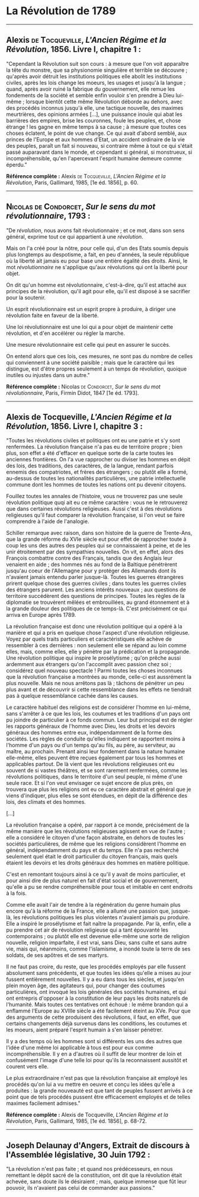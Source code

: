 # La Révolution de 1789

---

## Alexis <span style="font-variant: small-caps;">de Tocqueville</span>, *L'Ancien Régime et la Révolution*, 1856. Livre I, chapitre 1 :

"Cependant la Révolution suit son cours : à mesure que l'on voit apparaître la tête du monstre, que sa physionomie singulière et terrible se découvre ; qu'après avoir détruit les institutions politiques elle abolit les institutions civiles, après les lois change les moeurs, les usages et jusqu'à la langue ; quand, après avoir ruiné la fabrique du gouvernement, elle remue les fondements de la société et semble enfin vouloir s'en prendre à Dieu lui-même ; lorsque bientôt cette même Révolution déborde au dehors, avec des procédés inconnus jusqu'à elle, une tactique nouvelle, des maximes meurtrières, des opinions armées [...], une puissance inouïe qui abat les barrières des empires, brise les couronnes, foule les peuples, et, chose étrange ! les gagne en même temps à sa cause ; à mesure que toutes ces choses éclatent, le point de vue change. Ce qui avait d'abord semblé, aux princes de l'Europe et aux hommes d'Etat, un accident ordinaire de la vie des peuples, paraît un fait si nouveau, si contraire même à tout ce qui s'était passé auparavant dans le monde, et cependant si général, si monstrueux, si incompréhensible, qu'en l'apercevant l'esprit humaine demeure comme éperdu."

**Référence complète :** Alexis <span style="font-variant: small-caps;">de Tocqueville</span>, *L'Ancien Régime et la Révolution*, Paris, Gallimard, 1985, [1e éd. 1856], p. 60.

---

## <span style="font-variant: small-caps;">Nicolas de Condorcet</span>, *Sur le sens du mot révolutionnaire*, 1793 :

"De *révolution*, nous avons fait révolutionnaire ; et ce mot, dans son sens général, exprime tout ce qui appartient à une *révolution*.

Mais on l'a créé pour la nôtre, pour celle qui, d'un des Etats soumis depuis plus longtemps au despotisme, a fait, en peu d'années, la seule république où la liberté ait jamais eu pour base une entière égalité des droits. Ainsi, le mot *révolutionnaire* ne s'applique qu'aux révolutions qui ont la liberté pour objet.

On dit qu'un homme est révolutionnaire, c'est-à-dire, qu'il est attaché aux principes de la révolution, qu'il agit pour elle, qu'il est disposé à se sacrifier pour la soutenir.

Un esprit révolutionnaire est un esprit propre à produire, à diriger une révolution faite en faveur de la liberté.

Une loi révolutionnaire est une loi qui a pour objet de maintenir cette révolution, et d'en accélérer ou régler la marche.

Une mesure révolutionnaire est celle qui peut en assurer le succès.

On entend alors que ces lois, ces mesures, ne sont pas du nombre de celles qui conviennent à une société paisible ; mais que le caractère qui les distingue, est d'être propres seulement à un temps de révolution, quoique inutiles ou injustes dans un autre."

**Référence complète :** Nicolas <span style="font-variant: small-caps;">de Condorcet</span>, *Sur le sens du mot révolutionnaire*, Paris, Firmin Didot, 1847 [1e éd. 1793].

---

## Alexis de Tocqueville, *L'Ancien Régime et la Révolution*, 1856. Livre I, chapitre 3 :

"Toutes les révolutions civiles et politiques ont eu une patrie et s'y sont renfermées. La révolution française n'a pas eu de territoire propre ; bien plus, son effet a été d'effacer en quelque sorte de la carte toutes les anciennes frontières. On l'a vue rapprocher ou diviser les hommes en dépit des lois, des traditions, des caractères, de la langue, rendant parfois ennemis des compatriotes, et frères des étrangers ; ou plutôt elle a formé, au-dessus de toutes les nationalités particulières, une patrie intellectuelle commune dont les hommes de toutes les nations ont pu devenir citoyens.

Fouillez toutes les annales de l'histoire, vous ne trouverez pas une seule révolution politique quqi ait eu ce même caractère : vous ne le retrouverez que dans certaines révolutions religieuses. Aussi c'est à des révolutions religieuses qu'il faut comparer la révolution française, si l'on veut se faire comprendre à l'aide de l'analogie.

Schiller remarque avec raison, dans son histoire de la guerre de Trente-Ans, que la grande réforme du XVIe siècle eut pour effet de rapprocher toute à coup les uns des autres des peuples qui se connaissaient à peine, et de les unir étroitement par des sympathies nouvelles. On vit, en effet, alors des François combattre contre des Français, tandis que des Anglais leur venaient en aide ; des hommes nés au fond de la Baltique pénétrèrent jusqu'au coeur de l'Allemagne pour y protéger des Allemands dont ils n'avaient jamais entendu parler jusque-là. Toutes les guerres étrangères prirent quelque chose des guerres civiles ; dans toutes les guerres civiles des étrangers parurent. Les anciens intérêts nouveaux ; aux questions de territoire succédèrent des questions de principes. Toutes les règles de la diplomatie se trouvèrent mêlées et embrouillées, au grand étonnement et à la grande douleur des politiques de ce temps-là. C'est précisément ce qui arriva en Europe après 1789.

La révolution française est donc une révolution politique qui a opéré à la manière et qui a pris en quelque chose l'aspect d'une révolution religieuse. Voyez par quels traits particuliers et caractéristiques elle achève de ressembler à ces dernières : non seulement elle se répand au loin comme elles, mais, comme elles, elle y pénètre par la prédication et la propagande. Une révolution politique qui inspire le prosélytisme ; qu'on prêche aussi ardemment aux étrangers qu'on l'accomplit avec passion chez soi ; considérez quel nouveau spectacle ! Parmi toutes les choses inconnues que la révolution française a montrées au monde, celle-ci est aussrément la plus nouvelle. Mais ne nous arrêtons pas là ; tâchons de pénétrer un peu plus avant et de découvrir si cette ressemblance dans les effets ne tiendrait pas à quelque ressemblance cachée dans les causes.

Le caractère habituel des religions est de considérer l'homme en lui-même, sans s'arrêter à ce que les lois, les coutumes et les traditions d'un pays ont pu joindre de particulier à ce fonds commun. Leur but principal est de régler les rapports généraux de l'homme avec Dieu, les droits et les devoirs généraux des hommes entre eux, indépendamment de la forme des sociétés. Les règles de conduite qu'elles indiquent se rapportent moins à l'homme d'un pays ou d'un temps qu'au fils, au père, au serviteur, au maître, au prochain. Prenant ainsi leur fondement dans la nature humaine elle-même, elles peuvent être reçues également par tous les hommes et applicables partout. De là vient que les révolutions religieuses ont eu souvent de si vastes théâtres, et se sont rarement renfermées, comme les révolutions politiques, dans le territoire d'un seul peuple, ni même d'une seule race. Et si l'on veut envisager ce sujet encore de plus près, on trouvera que plus les religions ont eu ce caractère abstrait et général que je viens d'indiquer, plus elles se sont étendues, en dépit de la différence des lois, des climats et des hommes.

[...]

La révolution française a opéré, par rapport à ce monde, précisément de la même manière que les révolutions religieuses agissent en vue de l'autre ; elle a considéré le citoyen d'une façon abstraite, en dehors de toutes les sociétés particulières, de même que les religions considèrent l'homme en général, indépendamment du pays et du temps. Elle n'a pas recherché seulement quel était le droit particulier du citoyen français, mais quels étaient les devoirs et les droits généraux des hommes en matière politique.

C'est en remontant toujours ainsi à ce qu'il y avait de moins particulier, et pour ainsi dire de plus naturel en fait d'état social et de gouvernement, qu'elle a pu se rendre compréhensible pour tous et imitable en cent endroits à la fois.

Comme elle avait l'air de tendre à la régénération du genre humain plus encore qu'à la réforme de la France, elle a allumé une passion que, jusque-là, les révolutions politiques les plus violentes n'avaient jamais pu produire. Elle a inspiré le prosélytisme et fait naître la propagande. Par là, enfin, elle a pu prendre cet air de révolution religieuse qui a tant épouvanté les contemporains ; ou plutôt elle est devenue elle-même une sorte de religion nouvelle, religion imparfaite, il est vrai, sans Dieu, sans culte et sans autre vie, mais qui, néanmoins, comme l'islamisme, a inondé toute la terre de ses soldats, de ses apôtres et de ses martyrs.

Il ne faut pas croire, du reste, que les procédés employés par elle fussent absolument sans précédents, et que toutes les idées qu'elle a mises au jour fussent entièrement nouvelles. Il y a eu dans tous les siècles, et jusqu'en plein moyen âge, des agitateurs qui, pour changer des coutumes particulières, ont invoqué les lois générales des sociétés humaines, et qui ont entrepris d'opposer à la constitution de leur pays les droits naturels de l'humanité. Mais toutes ces tentatives ont échoué : le même brandon qui a enflammé l'Europe au XVIIIe siècle a été facilement éteint au XVe. Pour que des arguments de cette produisent des révolutions, il faut, en effet, que certains changements déjà survenus dans les conditions, les coutumes et les moeurs, aient préparé l'esprit humain à s'en laisser pénétrer.

Il y a des temps où les hommes sont si différents les uns des autres que l'idée d'une même loi applicable à tous est pour eux comme incompréhensible. Il y en a d'autres où il suffit de leur montrer de loin et confusément l'image d'une telle loi pour qu'ils la reconnaissent aussitôt et courent vers elle.

Le plus extraordinaire n'est pas que la révolution française ait employé les procédés qu'on lui a vu mettre en oeuvre et conçu les idées qu'elle a produites : la grande nouveauté est que tant de peuples fussent arrivés à ce point que de tels procédés pussent être efficacement employés et de telles maximes facilement admises."

**Référence complète :** Alexis de Tocqueville, *L'Ancien Régime et la Révolution*, Paris, Gallimard, 1985, [1e éd. 1856], p. 68-72.

---

## Joseph Delaunay d'Angers, Extrait de discours à l'Assemblée législative, 30 Juin 1792 :

"La révolution n'est pas faite ; et quand nos prédécesseurs, en nous remettant le dépôt sacré de la constitution, ont dit que la révolution était achevée, sans doute ils le désiraient ; mais, quelque immense que fût leur pouvoir, ils n'avaient pas celui de commander aux passions."
